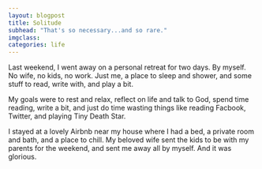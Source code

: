 ```yaml
---
layout: blogpost
title: Solitude
subhead: "That's so necessary...and so rare."
imgclass:
categories: life
---
```


Last weekend, I went away on a personal retreat for two days. By myself. No wife, no kids, no work. Just me, a place to sleep and shower, and some stuff to read, write with, and play a bit.

My goals were to rest and relax, reflect on life and talk to God, spend time reading, write a bit, and just do time wasting things like reading Facbook, Twitter, and playing Tiny Death Star.

I stayed at a lovely Airbnb near my house where I had a bed, a private room and bath, and a place to chill. My beloved wife sent the kids to be with my parents for the weekend, and sent me away all by myself. And it was glorious.

